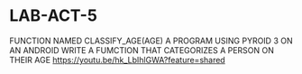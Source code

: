 # LAB-ACT-5
FUNCTION NAMED CLASSIFY_AGE(AGE)
A PROGRAM USING PYROID 3 ON AN ANDROID WRITE A FUMCTION THAT CATEGORIZES A PERSON ON THEIR AGE
https://youtu.be/hk_LbIhlGWA?feature=shared
